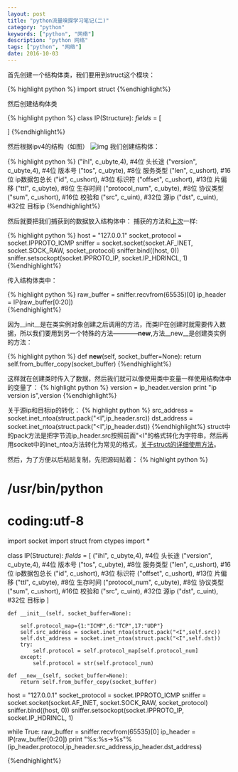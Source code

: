 ```yaml
---
layout: post
title: "python流量嗅探学习笔记(二)"
category: "python"
keywords: ["python", "网络"]
description: "python 网络"
tags: ["python", "网络"]
date: 2016-10-03
---
```



首先创建一个结构体类，我们要用到struct这个模块：

{% highlight python %}
import struct
{%endhighlight%}

然后创建结构体类

{% highlight python %}
class IP(Structure):
  _fields_ = [

  ]
{%endhighlight%}

然后根据ipv4的结构（如图）
![img](https://raw.githubusercontent.com/068089dy/068089dy.github.io/master/media/img/2016-10-3-python-sniffer-note2/ipv4.jpg)
我们创建结构体：

{% highlight python %}
    ("ihl",          c_ubyte,4),                 #4位 头长途
    ("version",      c_ubyte,4),                 #4位 版本号
    ("tos",          c_ubyte),                   #8位 服务类型
    ("len",          c_ushort),                  #16位 ip数据包总长
    ("id",           c_ushort),                  #3位 标识符
    ("offset",       c_ushort),                  #13位 片偏移
    ("ttl",          c_ubyte),                   #8位 生存时间
    ("protocol_num", c_ubyte),                   #8位 协议类型
    ("sum",          c_ushort),                  #16位 校验和
    ("src",          c_uint),                    #32位 源ip
    ("dst",          c_uint),                    #32位 目标ip
{%endhighlight%}

然后就要把我们捕获到的数据放入结构体中：
捕获的方法和[上次]()一样:

{% highlight python %}
host = "127.0.0.1"
socket_protocol = socket.IPPROTO_ICMP
sniffer = socket.socket(socket.AF_INET, socket.SOCK_RAW, socket_protocol)
sniffer.bind((host, 0))
sniffer.setsockopt(socket.IPPROTO_IP, socket.IP_HDRINCL, 1)
{%endhighlight%}

传入结构体类中：

{% highlight python %}
raw_buffer = sniffer.recvfrom(65535)[0]
ip_header = IP(raw_buffer[0:20])      
{%endhighlight%}

因为__init__是在类实例对象创建之后调用的方法，而类IP在创建时就需要传入数据，所以我们要用到另一个特殊的方法————__new__,方法__new__是创建类实例的方法：

{% highlight python %}
def __new__(self, socket_buffer=None):
  return self.from_buffer_copy(socket_buffer)
{%endhighlight%}

这样就在创建类时传入了数据，然后我们就可以像使用类中变量一样使用结构体中的变量了：
{% highlight python %}
version = ip_header.version
print "ip version is",version
{%endhighlight%}

关于源ip和目标ip的转化：
{% highlight python %}
src_address = socket.inet_ntoa(struct.pack("<I",ip_header.src))
dst_address = socket.inet_ntoa(struct.pack("<I",ip_header.dst))
{%endhighlight%}
struct中的pack方法是把字节流ip_header.src按照前面"<I"的格式转化为字符串，然后再用socket中的inet_ntoa方法转化为常见的格式，[关于struct的详细使用方法](http://www.cnblogs.com/gala/archive/2011/09/22/2184801.html)。

然后，为了方便以后粘贴复制，先把源码贴着：
{% highlight python %}
# /usr/bin/python
# coding:utf-8

import socket
import struct
from ctypes import *

class IP(Structure):
    _fields_ = [
        ("ihl",          c_ubyte,4),                 #4位 头长途
        ("version",      c_ubyte,4),                 #4位 版本号
        ("tos",          c_ubyte),                   #8位 服务类型
        ("len",          c_ushort),                  #16位 ip数据包总长
        ("id",           c_ushort),                  #3位 标识符
        ("offset",       c_ushort),                  #13位 片偏移
        ("ttl",          c_ubyte),                   #8位 生存时间
        ("protocol_num", c_ubyte),                   #8位 协议类型
        ("sum",          c_ushort),                  #16位 校验和
        ("src",          c_uint),                    #32位 源ip
        ("dst",          c_uint),                    #32位 目标ip
    ]

    def __init__(self, socket_buffer=None):

        self.protocol_map={1:"ICMP",6:"TCP",17:"UDP"}
        self.src_address = socket.inet_ntoa(struct.pack("<I",self.src))
        self.dst_address = socket.inet_ntoa(struct.pack("<I",self.dst))
        try:
            self.protocol = self.protocol_map[self.protocol_num]
        except:
            self.protocol = str(self.protocol_num)

    def __new__(self, socket_buffer=None):
        return self.from_buffer_copy(socket_buffer)


host = "127.0.0.1"
socket_protocol = socket.IPPROTO_ICMP
sniffer = socket.socket(socket.AF_INET, socket.SOCK_RAW, socket_protocol)
sniffer.bind((host, 0))
sniffer.setsockopt(socket.IPPROTO_IP, socket.IP_HDRINCL, 1)

while True:
    raw_buffer = sniffer.recvfrom(65535)[0]
    ip_header = IP(raw_buffer[0:20])
    print "%s:%s->%s"%(ip_header.protocol,ip_header.src_address,ip_header.dst_address)

{%endhighlight%}
